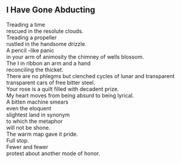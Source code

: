 I Have Gone Abducting
---------------------
Treading a time  
rescued in the resolute clouds.  
Treading a propeller  
rustled in the handsome drizzle.  
A pencil -like panic  
in your arm of animosity the chimney of wells blossom.  
The I in ribbon an arm and a hand  
reconciling the thicket.  
There are no phlegms but clenched cycles of lunar and transparent  
transparent cars of free bitter steel.  
Your rose is a quilt filled with decadent prize.  
My heart moves from being absurd to being lyrical.  
A bitten machine smears  
even the eloquent  
slightest land in synonym  
to which the metaphor  
will not be shone.  
The warm map gave it pride.  
Full stop.  
Fewer and fewer  
protest about another mode of honor.  
